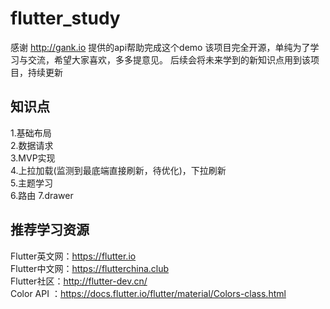 # flutter_study

感谢 http://gank.io 提供的api帮助完成这个demo
该项目完全开源，单纯为了学习与交流，希望大家喜欢，多多提意见。
后续会将未来学到的新知识点用到该项目，持续更新

## 知识点
1.基础布局  
2.数据请求  
3.MVP实现  
4.上拉加载(监测到最底端直接刷新，待优化)，下拉刷新   
5.主题学习  
6.路由
7.drawer

## 推荐学习资源
Flutter英文网：https://flutter.io  
Flutter中文网：https://flutterchina.club  
Flutter社区：http://flutter-dev.cn/  
Color API ：https://docs.flutter.io/flutter/material/Colors-class.html
 



